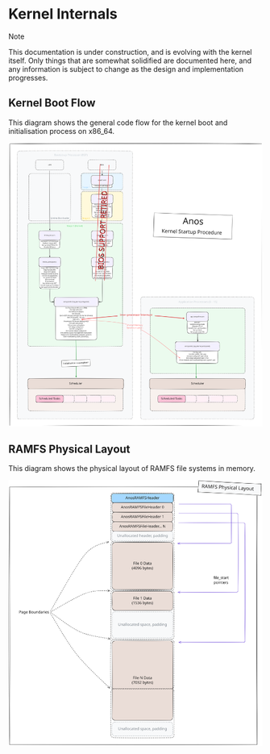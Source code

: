 # Kernel Internals

> [!NOTE]
> This documentation is under construction, and is evolving with the kernel
> itself. Only things that are somewhat solidified are documented here, 
> and any information is subject to change as the design and implementation
> progresses.

## Kernel Boot Flow

This diagram shows the general code flow for the kernel boot and initialisation
process on x86_64. 

<img alt="Kernel Boot Init flow diagram" src="../images/diagrams/Kernel%20Startup%202025-05-25.svg">

## RAMFS Physical Layout

This diagram shows the physical layout of RAMFS file systems in memory.

<img alt="RAMFS Physical Memory Layout" src="../images/diagrams/RAMFS%20Physical%20Layout.svg">
